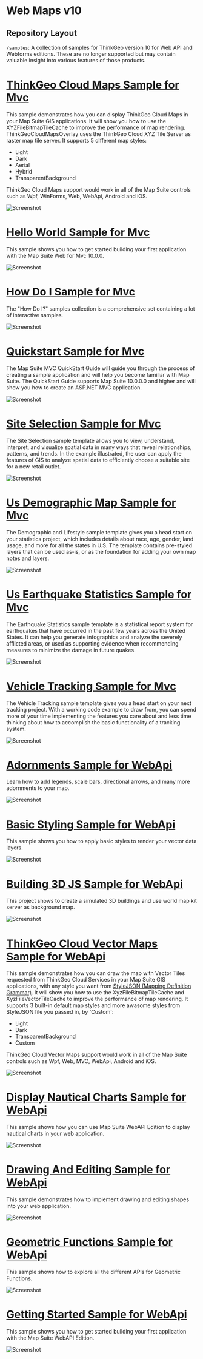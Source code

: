 # Web Maps v10

## Repository Layout

`/samples`: A collection of samples for ThinkGeo version 10 for Web API and Webforms editions.  These are no longer supported but may contain valuable insight into various features of those products.

# [ThinkGeo Cloud Maps Sample for Mvc](https://gitlab.com/thinkgeo/public/thinkgeo-web-maps/-/tree/support/v10/samples/Mvc/CloudMapsSample-Mvc)

This sample demonstrates how you can display ThinkGeo Cloud Maps in your Map Suite GIS applications. It will show you how to use the XYZFileBitmapTileCache to improve the performance of map rendering. ThinkGeoCloudMapsOverlay uses the ThinkGeo Cloud XYZ Tile Server as raster map tile server. It supports 5 different map styles: 
- Light
- Dark
- Aerial
- Hybrid
- TransparentBackground

ThinkGeo Cloud Maps support would work in all of the Map Suite controls such as Wpf, WinForms, Web, WebApi, Android and iOS.

![Screenshot](https://gitlab.com/thinkgeo/public/thinkgeo-web-maps/-/raw/support/v10/samples/Mvc/CloudMapsSample-Mvc/Screenshot.gif)

# [Hello World Sample for Mvc](https://gitlab.com/thinkgeo/public/thinkgeo-web-maps/-/tree/support/v10/samples/Mvc/HellowWorld-Mvc)

This sample shows you how to get started building your first application with the Map Suite Web for Mvc 10.0.0.

![Screenshot](https://gitlab.com/thinkgeo/public/thinkgeo-web-maps/-/raw/support/v10/samples/Mvc/HellowWorld-Mvc/Screenshot.gif)

# [How Do I Sample for Mvc](https://gitlab.com/thinkgeo/public/thinkgeo-web-maps/-/tree/support/v10/samples/Mvc/HowDoI-Mvc)

The "How Do I?" samples collection is a comprehensive set containing a lot of interactive samples.

![Screenshot](https://gitlab.com/thinkgeo/public/thinkgeo-web-maps/-/raw/support/v10/samples/Mvc/HowDoI-Mvc/Screenshot.gif)

# [Quickstart Sample for Mvc](https://gitlab.com/thinkgeo/public/thinkgeo-web-maps/-/tree/support/v10/samples/Mvc/QuickStart-Mvc)

The Map Suite MVC QuickStart Guide will guide you through the process of creating a sample application and will help you become familiar with Map Suite. The QuickStart Guide supports Map Suite 10.0.0.0 and higher and will show you how to create an ASP.NET MVC application. 

![Screenshot](https://gitlab.com/thinkgeo/public/thinkgeo-web-maps/-/raw/support/v10/samples/Mvc/QuickStart-Mvc/Screenshot.gif)

# [Site Selection Sample for Mvc](https://gitlab.com/thinkgeo/public/thinkgeo-web-maps/-/tree/support/v10/samples/Mvc/SiteSelection-Mvc)

The Site Selection sample template allows you to view, understand, interpret, and visualize spatial data in many ways that reveal relationships, patterns, and trends. In the example illustrated, the user can apply the features of GIS to analyze spatial data to efficiently choose a suitable site for a new retail outlet.

![Screenshot](https://gitlab.com/thinkgeo/public/thinkgeo-web-maps/-/raw/support/v10/samples/Mvc/SiteSelection-Mvc/Screenshot.gif)

# [Us Demographic Map Sample for Mvc](https://gitlab.com/thinkgeo/public/thinkgeo-web-maps/-/tree/support/v10/samples/Mvc/UsDemographicMap-Mvc)

The Demographic and Lifestyle sample template gives you a head start on your statistics project, which includes details about race, age, gender, land usage, and more for all the states in U.S. The template contains pre-styled layers that can be used as-is, or as the foundation for adding your own map notes and layers.

![Screenshot](https://gitlab.com/thinkgeo/public/thinkgeo-web-maps/-/raw/support/v10/samples/Mvc/UsDemographicMap-Mvc/Screenshot.gif)

# [Us Earthquake Statistics Sample for Mvc](https://gitlab.com/thinkgeo/public/thinkgeo-web-maps/-/tree/support/v10/samples/Mvc/UsEarthquakeStatistics-Mvc)

The Earthquake Statistics sample template is a statistical report system for earthquakes that have occurred in the past few years across the United States. It can help you generate infographics and analyze the severely afflicted areas, or used as supporting evidence when recommending measures to minimize the damage in future quakes.

![Screenshot](https://gitlab.com/thinkgeo/public/thinkgeo-web-maps/-/raw/support/v10/samples/Mvc/UsEarthquakeStatistics-Mvc/Screenshot.gif)

# [Vehicle Tracking Sample for Mvc](https://gitlab.com/thinkgeo/public/thinkgeo-web-maps/-/tree/support/v10/samples/Mvc/VehicleTracking-Mvc)

The Vehicle Tracking sample template gives you a head start on your next tracking project. With a working code example to draw from, you can spend more of your time implementing the features you care about and less time thinking about how to accomplish the basic functionality of a tracking system.

![Screenshot](https://gitlab.com/thinkgeo/public/thinkgeo-web-maps/-/raw/support/v10/samples/Mvc/VehicleTracking-Mvc/Screenshot.gif)

# [Adornments Sample for WebApi](https://gitlab.com/thinkgeo/public/thinkgeo-web-maps/-/tree/support/v10/samples/WebApi/AdornmentsSample)

Learn how to add legends, scale bars, directional arrows, and many more adornments to your map.

![Screenshot](https://gitlab.com/thinkgeo/public/thinkgeo-web-maps/-/raw/support/v10/samples/WebApi/AdornmentsSample/Screenshot.gif)

# [Basic Styling Sample for WebApi](https://gitlab.com/thinkgeo/public/thinkgeo-web-maps/-/tree/support/v10/samples/WebApi/BasicStylingSample)

This sample shows you how to apply basic styles to render your vector data layers.

![Screenshot](https://gitlab.com/thinkgeo/public/thinkgeo-web-maps/-/raw/support/v10/samples/WebApi/BasicStylingSample/Screenshot.gif)

# [Building 3D JS Sample for WebApi](https://gitlab.com/thinkgeo/public/thinkgeo-web-maps/-/tree/support/v10/samples/WebApi/Building3DSample)

This project shows to create a simulated 3D buildings and use world map kit server as background map.

![Screenshot](https://gitlab.com/thinkgeo/public/thinkgeo-web-maps/-/raw/support/v10/samples/WebApi/Building3DSample/Screenshot.png)

# [ThinkGeo Cloud Vector Maps Sample for WebApi](https://gitlab.com/thinkgeo/public/thinkgeo-web-maps/-/tree/support/v10/samples/WebApi/CloudVectorMapsSample)

This sample demonstrates how you can draw the map with Vector Tiles requested from ThinkGeo Cloud Services in your Map Suite GIS applications, with any style you want from [StyleJSON (Mapping Definition Grammar)](https://wiki.thinkgeo.com/wiki/thinkgeo_stylejson). It will show you how to use the XyzFileBitmapTileCache and XyzFileVectorTileCache to improve the performance of map rendering. It supports 3 built-in default map styles and more awasome styles from StyleJSON file you passed in, by 'Custom': 
- Light
- Dark
- TransparentBackground
- Custom

ThinkGeo Cloud Vector Maps support would work in all of the Map Suite controls such as Wpf, Web, MVC, WebApi, Android and iOS.

![Screenshot](https://gitlab.com/thinkgeo/public/thinkgeo-web-maps/-/raw/support/v10/samples/WebApi/CloudVectorMapsSample/Screenshot.gif)

# [Display Nautical Charts Sample for WebApi](https://gitlab.com/thinkgeo/public/thinkgeo-web-maps/-/tree/support/v10/samples/WebApi/DisplayNauticalCharts)

This sample shows how you can use Map Suite WebAPI Edition to display nautical charts in your web application.

![Screenshot](https://gitlab.com/thinkgeo/public/thinkgeo-web-maps/-/raw/support/v10/samples/WebApi/DisplayNauticalCharts/Screenshot.png)

# [Drawing And Editing Sample for WebApi](https://gitlab.com/thinkgeo/public/thinkgeo-web-maps/-/tree/support/v10/samples/WebApi/DrawingAndEditing)

This sample demonstrates how to implement drawing and editing shapes into your web application.

![Screenshot](https://gitlab.com/thinkgeo/public/thinkgeo-web-maps/-/raw/support/v10/samples/WebApi/DrawingAndEditing/ScreenShot.png)

# [Geometric Functions Sample for WebApi](https://gitlab.com/thinkgeo/public/thinkgeo-web-maps/-/tree/support/v10/samples/WebApi/GeometricFunctionsSample)

This sample shows how to explore all the different APIs for Geometric Functions.

![Screenshot](https://gitlab.com/thinkgeo/public/thinkgeo-web-maps/-/raw/support/v10/samples/WebApi/GeometricFunctionsSample/ScreenShot.png)

# [Getting Started Sample for WebApi](https://gitlab.com/thinkgeo/public/thinkgeo-web-maps/-/tree/support/v10/samples/WebApi/GettingStatedSample)

This sample shows you how to get started building your first application with the Map Suite WebAPI Edition.

![Screenshot](https://gitlab.com/thinkgeo/public/thinkgeo-web-maps/-/raw/support/v10/samples/WebApi/GettingStatedSample/ScreenShot.png)
